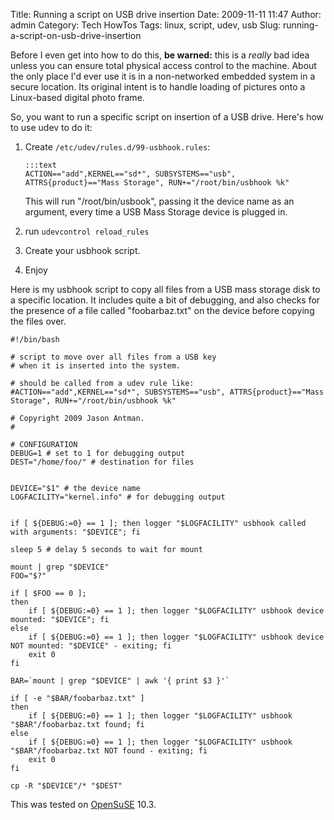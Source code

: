 Title: Running a script on USB drive insertion
Date: 2009-11-11 11:47
Author: admin
Category: Tech HowTos
Tags: linux, script, udev, usb
Slug: running-a-script-on-usb-drive-insertion

Before I even get into how to do this, **be warned:** this is a *really*
bad idea unless you can ensure total physical access control to the
machine. About the only place I'd ever use it is in a non-networked
embedded system in a secure location. Its original intent is to handle
loading of pictures onto a Linux-based digital photo frame.

So, you want to run a specific script on insertion of a USB drive.
Here's how to use udev to do it:

1.  Create `/etc/udev/rules.d/99-usbhook.rules`:

        :::text
        ACTION=="add",KERNEL=="sd*", SUBSYSTEMS=="usb", ATTRS{product}=="Mass Storage", RUN+="/root/bin/usbhook %k"

    This will run "/root/bin/usbook", passing it the device name as an
    argument, every time a USB Mass Storage device is plugged in.

2.  run `udevcontrol reload_rules`
3.  Create your usbhook script.
4.  Enjoy

Here is my usbhook script to copy all files from a USB mass storage disk
to a specific location. It includes quite a bit of debugging, and also
checks for the presence of a file called "foobarbaz.txt" on the device
before copying the files over.

~~~~{.bash}
#!/bin/bash

# script to move over all files from a USB key
# when it is inserted into the system.

# should be called from a udev rule like:
#ACTION=="add",KERNEL=="sd*", SUBSYSTEMS=="usb", ATTRS{product}=="Mass Storage", RUN+="/root/bin/usbhook %k"

# Copyright 2009 Jason Antman.  
# 

# CONFIGURATION
DEBUG=1 # set to 1 for debugging output
DEST="/home/foo/" # destination for files


DEVICE="$1" # the device name
LOGFACILITY="kernel.info" # for debugging output


if [ ${DEBUG:=0} == 1 ]; then logger "$LOGFACILITY" usbhook called with arguments: "$DEVICE"; fi

sleep 5 # delay 5 seconds to wait for mount

mount | grep "$DEVICE"
FOO="$?"

if [ $FOO == 0 ];
then
    if [ ${DEBUG:=0} == 1 ]; then logger "$LOGFACILITY" usbhook device mounted: "$DEVICE"; fi
else
    if [ ${DEBUG:=0} == 1 ]; then logger "$LOGFACILITY" usbhook device NOT mounted: "$DEVICE" - exiting; fi
    exit 0
fi

BAR=`mount | grep "$DEVICE" | awk '{ print $3 }'`

if [ -e "$BAR/foobarbaz.txt" ]
then
    if [ ${DEBUG:=0} == 1 ]; then logger "$LOGFACILITY" usbhook "$BAR"/foobarbaz.txt found; fi
else
    if [ ${DEBUG:=0} == 1 ]; then logger "$LOGFACILITY" usbhook "$BAR"/foobarbaz.txt NOT found - exiting; fi
    exit 0
fi

cp -R "$DEVICE"/* "$DEST"
~~~~

This was tested on [OpenSuSE](http://www.opensuse.org) 10.3.
